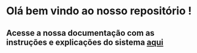 # Olá bem vindo ao nosso repositório !

## Acesse a nossa documentação com as instruções e explicações do sistema [aqui](https://joaopcp.github.io/hacka-sesi/)
